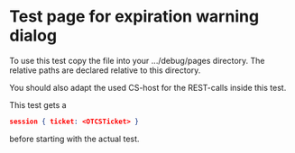 Test page for expiration warning dialog
=======================================

To use this test copy the file into your .../debug/pages directory.
The relative paths are declared relative to this directory.

You should also adapt the used CS-host for the REST-calls inside this test.

This test gets a
```json
session { ticket: <OTCSTicket> } 
```
before starting with the actual test. 

